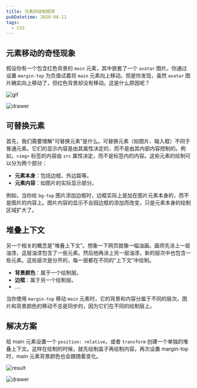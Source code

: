 ```yaml
---
title: 元素的绘制顺序
pubDatetime: 2020-06-11
tags:
  - CSS
---
```


## 元素移动的奇怪现象

假设你有一个包含红色背景的 `main` 元素，其中嵌套了一个 `avatar` 图片。你通过设置 `margin-top` 为负值试着将 `main` 元素向上移动。但是你发现，虽然 `avatar` 图片确实向上移动了，但红色背景却没有移动。这是什么原因呢？

![gif](https://s2.loli.net/2024/08/27/YK5Zx1mlUd7DQtj.gif)

![drawer](https://s2.loli.net/2024/08/27/PIQ5DvH9JXe1tsF.gif)

## 可替换元素

首先，我们需要理解“可替换元素”是什么。可替换元素（如图片、输入框）不同于普通元素。它们的显示内容是由其属性决定的，而不是由其内部内容控制的。例如，`<img>` 标签的内容由 `src` 属性决定，而不是标签内的内容。这些元素的绘制可以分为两个部分：

- **元素本身**：包括边框、外边距等。
- **元素内容**：如图片的实际显示部分。

例如，当你给 `bg-top` 图片添加边框时，边框实际上是加在图片元素本身的，而不是图片的内容上。图片内容的显示不会因边框的添加而改变，只是元素本身的绘制区域扩大了。

## 堆叠上下文

另一个相关的概念是“堆叠上下文”。想象一下网页就像一幅油画。画师先涂上一层油漆，这层油漆包含了一些元素。然后他再涂上另一层油漆，新的层次中也包含一些元素。这些层次是分开的，每一层都在不同的“上下文”中绘制。

- **背景颜色**：属于一个绘制层。
- **边框**：属于另一个绘制层。
- ....

当你使用 `margin-top` 移动 `main` 元素时，它的背景和内容分属于不同的层次。图片和背景颜色的移动不总是同步的，因为它们在不同的绘制层上。

## 解决方案

给 main 元素设置一个 `position: relative`，或者 `transform` 创建一个单独的堆叠上下文。这样在绘制的时候，就先绘制盒子再绘制内容。再次设置 margin-top 时，main 元素背景颜色也会跟随着变化。

![result](https://s2.loli.net/2024/08/27/sYKvaL8VzAeIdj4.gif)

![drawer](https://s2.loli.net/2024/08/27/lx9rAUiEhKQ73gD.png)
